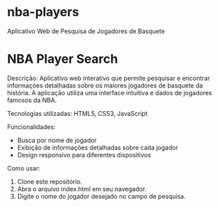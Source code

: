 # nba-players
Aplicativo Web de Pesquisa de Jogadores de Basquete

# NBA Player Search

Descrição: Aplicativo web interativo que permite pesquisar e encontrar informações detalhadas sobre os maiores jogadores de basquete da história. A aplicação utiliza uma interface intuitiva e dados de jogadores famosos da NBA.

Tecnologias utilizadas: HTML5, CSS3, JavaScript

Funcionalidades:
* Busca por nome de jogador
* Exibição de informações detalhadas sobre cada jogador
* Design responsivo para diferentes dispositivos

Como usar:
1. Clone este repositório.
2. Abra o arquivo index.html em seu navegador.
3. Digite o nome do jogador desejado no campo de pesquisa.
